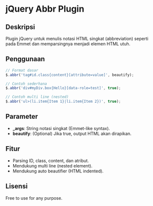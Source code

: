 
# jQuery Abbr Plugin

## Deskripsi
Plugin jQuery untuk menulis notasi HTML singkat (abbreviation) seperti pada Emmet dan memparsingnya menjadi elemen HTML utuh.

## Penggunaan
```javascript
// Format dasar
$.abbr('tag#id.class{content}[attribute=value]', beautify);

// Contoh sederhana
$.abbr('div#myDiv.box{Hello}[data-role=test]', true);

// Contoh multi line (nested)
$.abbr('ul>(li.item{Item 1}|li.item{Item 2})', true);
```

## Parameter
- **_args**: String notasi singkat (Emmet-like syntax).
- **beautify**: (Optional) Jika true, output HTML akan dirapikan.

## Fitur
- Parsing ID, class, content, dan atribut.
- Mendukung multi line (nested element).
- Mendukung auto beautifier (HTML indented).

## Lisensi
Free to use for any purpose.
